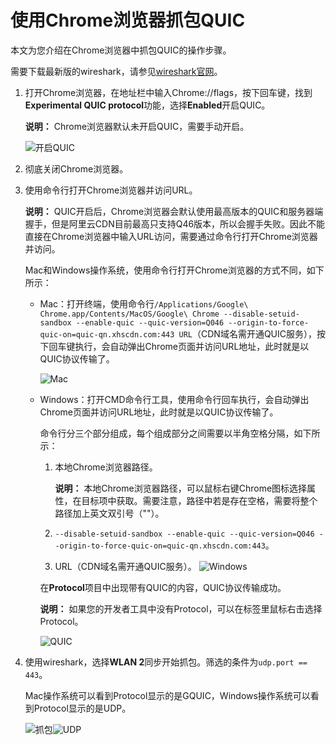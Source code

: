 # 使用Chrome浏览器抓包QUIC

本文为您介绍在Chrome浏览器中抓包QUIC的操作步骤。

需要下载最新版的wireshark，请参见[wireshark官网](https://www.wireshark.org/#download)。

1.  打开Chrome浏览器，在地址栏中输入Chrome://flags，按下回车键，找到**Experimental QUIC protocol**功能，选择**Enabled**开启QUIC。

    **说明：** Chrome浏览器默认未开启QUIC，需要手动开启。

    ![开启QUIC](https://static-aliyun-doc.oss-cn-hangzhou.aliyuncs.com/assets/img/zh-CN/1816190061/p169402.png)

2.  彻底关闭Chrome浏览器。

3.  使用命令行打开Chrome浏览器并访问URL。

    **说明：** QUIC开启后，Chrome浏览器会默认使用最高版本的QUIC和服务器端握手，但是阿里云CDN目前最高只支持Q46版本，所以会握手失败。因此不能直接在Chrome浏览器中输入URL访问，需要通过命令行打开Chrome浏览器并访问。

    Mac和Windows操作系统，使用命令行打开Chrome浏览器的方式不同，如下所示：

    -   Mac：打开终端，使用命令行`/Applications/Google\ Chrome.app/Contents/MacOS/Google\ Chrome --disable-setuid-sandbox --enable-quic --quic-version=Q046 --origin-to-force-quic-on=quic-qn.xhscdn.com:443 URL`（CDN域名需开通QUIC服务），按下回车键执行，会自动弹出Chrome页面并访问URL地址，此时就是以QUIC协议传输了。

        ![Mac](https://static-aliyun-doc.oss-cn-hangzhou.aliyuncs.com/assets/img/zh-CN/8217390061/p169895.png)

    -   Windows：打开CMD命令行工具，使用命令行回车执行，会自动弹出Chrome页面并访问URL地址，此时就是以QUIC协议传输了。

        命令行分三个部分组成，每个组成部分之间需要以半角空格分隔，如下所示：

        1.  本地Chrome浏览器路径。

            **说明：** 本地Chrome浏览器路径，可以鼠标右键Chrome图标选择属性，在目标项中获取。需要注意，路径中若是存在空格，需要将整个路径加上英文双引号（""）。

        2.  `--disable-setuid-sandbox --enable-quic --quic-version=Q046 --origin-to-force-quic-on=quic-qn.xhscdn.com:443`。
        3.  URL（CDN域名需开通QUIC服务）。
        ![Windows](https://static-aliyun-doc.oss-cn-hangzhou.aliyuncs.com/assets/img/zh-CN/8217390061/p169792.png)

        在**Protocol**项目中出现带有QUIC的内容，QUIC协议传输成功。

        **说明：** 如果您的开发者工具中没有Protocol，可以在标签里鼠标右击选择Protocol。

        ![QUIC](https://static-aliyun-doc.oss-cn-hangzhou.aliyuncs.com/assets/img/zh-CN/1816190061/p169761.png)

4.  使用wireshark，选择**WLAN 2**同步开始抓包。筛选的条件为`udp.port == 443`。

    Mac操作系统可以看到Protocol显示的是GQUIC，Windows操作系统可以看到Protocol显示的是UDP。

    ![抓包](https://static-aliyun-doc.oss-cn-hangzhou.aliyuncs.com/assets/img/zh-CN/1816190061/p169770.png)![UDP](https://static-aliyun-doc.oss-cn-hangzhou.aliyuncs.com/assets/img/zh-CN/1390201061/p170311.png)


